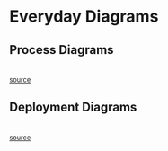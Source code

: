 # Everyday Diagrams

## Process Diagrams

<object
    type="image/svg+xml"
    data="everyday_diagrams/bugfix_process.svg"
    /></object>
<br/>
<small>[source](https://azriel.im/dot_ix/#src=LQhQHMCcEMAcAsD6BnALgTwDYFMBcACAYwEtJCd8BifAIwHsAPAGiNPO1HmOxjPnVyh8tAK7gAZsQaJYkOoWzJkg4cLTZYiAIwEA3gF8hq9ZoBMew6vwnEAZguhQAOzoATbIifQAtopWiJKRk5BSUCACIAITF8ADEpfAAFEMVkcKMbHXxwgB4aAD4AZVQNfC0cgHoC9LUSswi8orr8U0rqjLq7BoLi0ts2-PTnNw93ZEJlDo1tCPinVwCa607zbPiGRanNe2zCrlhN4fdEbG86ACtiSeEaMUlpWXlUgkBeDcA8Ha2Z-BfAWF3P1ZegG6dz47F6AAL3HNhXOA-J8tIgUCsCABtTIsGymAC6-wRNh2qJW6M6tmxoFQ8FOeA6WFhVhcx3c4mgIkwqGuVnw2AYqBgBAA5IQRJBkHRIMBYHRiE4SpB8HIRPMocBMOA+UZhFCYYhGczWeyrFyedACILhaLxZLpTx1fhMMRwPBUAQAGR2h2oG3CSSYTAoeDQY4uSDeaCYflaAAMEbVHPw3t9yH9x3gdAAbjx+QBWaOeuPEH1+gMecTyETKfB8yM52PxwvHaCEVDEdPhqMxjloOQAaw8iaLnlFIbDFYALG3c526D26x4U+nIPzbOPY5Pp33643m3gK9nqx2eVPexgcARXHRUCVXLnYAHXFLwIv2zc7kFHqF9aocjkCAAqN2Oid-VgDxCDoTBRQIGhMBEDggA)</small>


## Deployment Diagrams

<object
    type="image/svg+xml"
    data="everyday_diagrams/aws_infrastructure.svg"
    /></object>
<br/>
<small>[source](https://azriel.im/dot_ix/#src=LQhQBMEsCcFMGMAukD2A7AXAAgG62svAIYA2oAFpPkdPOQJ4ahZZEDuAzkyy+xwPoBzEigBGpbj16chI8SX6QiAW37QUJWP1GwiaDolIBrbAG8AvsymsZwsaUUq1GrZH2G08WGctS+a2EFUTCs-GTgg9H4cAAd4SWsbAQjg6Lj+IgTEpIDItDT4DP4OchpYcGKAV1E0WEQfUOz-FKjYwqJ+cFgcKpq6huyeZsDUtqKY9QqOatr6rAtGsOSR1vTRLMThvILtTu7e2YHBnJb8sdF+CZQpmf753ybwlbP0+MXrLdHXvZ7pvrmFscTs8doUrjd-g1QGhrlo0CpYFwrHxsAAiACCyiIAC90FgAOqwURYADK+BwkC8HFRyNscgkWFRAB5RAA+ADi9JIWAASoiUJVaIimQB6NmM2kCOzyRyqdSabS6dzGNEASXRAFleS4adIpVzZc4FW4DHovGrNdrNLrgXk0SzWXy8qRefzBVTReKbZ9VvFGQA1AAKAGFvU9tmNMoyncEsOiw8sI+kOiUyhDDoyABQk0pwcAASlJt0QCdyX3aPwOd1RmYAIgBRf2FknF0unHYdcFVuY1wM8gDytebrclZd92jRMbxACE2yDzpW-hmaw2m0X-nOk4ULl2l9XM33B8ON6P22M-aip2gsKHT-Pvl1fsW0XXG8fZpvy-wwZNuy-D0O64fqA0KwnsHDwEiLAGLAMT8AAjGiABibjgFgoiVIIpbSg4Shyi4ip6KaJAmIyfDALAJBEAYlI6ERhgkcAHDkpSsDAPKsDYQaeFGq4yqeN4ZGcBRVE0fAdHKoxCAAEzsTqd5bmi8EAOzSQAdAAzPBakAAy6SK8EAGyfuOKa5uUf6Mip6labp+nSdJJkvBWj6Wai1madpAAs9kaU5OwXK5e49h5tmGb5-nnouz5WapnlqQAHBFClfp2v7BUpcW2fBek6SK0l+Sl447ulMXuVl2nwepeUFZF3y7mVoWVT5NWFaBXT8LAygoAAVpAUFJNggCAZIA8H+jjhJDYIAPBuAPD743cU4HGEZJpGALwbgAjO-N9gKDxS0mh45pYBtRWYEdgB-uydBTTYACPuXZGxTmemdyrYAHrtjXqY7OUUQUxa9722l+gX7BlR1vXdD7A79YMfWeyaXKVkKg-9PpfSV1yWX94OFD+6Mg5joDlIIiKSCjHYPWm3b8Bk4apdFiMANqk-dqZ5t2AA0AOmXTswALpY0ULMWcFVNM2s3N3IzNNc4LT2IBzovbuLiB8zD94VjLlPU4mX6FD9DMKwLj3s5zX265D-x8-zHR67MItS19aW4zFkva1zNt1PL9tkw1Fv80DT7-Hbruo-DTv617C7u3LJsBaHssqzHUVR0Hn2gnHlku6nSfm7MnvB2nPu8yBH0TYaS0ScRRgp6Xu0EftZqCZnNeLQRFcMUYeeyNtZd1-xXgJ-4zf4cafdaFrWfJtgTcLcPfGmgJnew+0luGIIA2r138jYFIphYPCyiCaiE2olgDwb202+JLv++H20J9n0QgjFKvWiPtv18ImippE1gr5NvfVgN7fy0OCd+e9P6MmAb-AC+YAHtS0KvAag8Z68WWpXbe9MN4TQHnSbutcR7z0OiwTBj9N6kBwfnC+QJsgkKfm0ChE91ZGxBrQgoDCl7fRzncHgrDgE-HYWrXYUdL5YF4S-fh-MzYBwzDwoB4jHwCK3OMBGMjRFyMfiAyYijAbpxBsQ9RRM47aPHDjWWl8xEaKMSBQQ0AiAxHIBSbEGRECIGgANGIRB4BV26l0bANBbH0H4IgaSIFEDkC6t4KwBh6CaAGiwGEHUugADMiCVBIIgOJPBYAAA9XFRgAOTwEFBwFA0BgAxBQG4RA+AsDqEqGgLo4BgAkEEPkxohNX6wBSWkjJGwsA5LydgIpbjSnlMqWgap0BGiUHAF0U6AAyGZcz5j9NybY7ASzYDXgeKrJRZkKbC3Hhw62XC5gACpNloEaAbfZrNDkG39pZC5kBZlbOuRHOGGt7kfOxkrbAzzXlXKWGQnaLcFRt2MNXFBe1R7-Mue8yhcNk5HMEY7MxWAAVzIRYwoRpyU4cLRuizFbzgUcKkZrA2pinnwuBUPVB9cBL4tRXCl5WKpAkEgIIcgcx5kcq5Ygd4STIAkAUKmDqMJoBYkmlgfJOUdJtMSEKkV5MOrkBQHgaA2B8kAFZ5WCuFaK0oHUkkoCKVwGVcqFXWCVYaogHVPHIDwFqy17wDDqCMFoMVcJSlSq1V5HSerEhupQB6lVWg1Uaq1RpANVqpDBtDV6jISBIBOplbqwN1h42esQDEwS4AUAuPKO8Dxsy3CCCjbGwa7wmRMn+Xy7lrrSgxC0PADQpTsD0EoiINg7wBSIA5bUb8bbNVYE7SKlAPapCNDgCU90WgbEChiNgeZM6BRCiEHUmI1ba0YvrQKoNTaW3DuwAYdAsBe2VH7W4I9IgR2ntqNiia-zV1zo3Yu7Fpxn1unXQuyoW7SVqz6TWutnKG1BtcSG7NuaT0aBedO54y7TjbpA-yxtdib3tqwBwKi1SL1XsHa229J6cPnoA3sr9eQP2CPWBipDZGdYUeCMXHgIN5nBWQ7u0D+7M2HqHUR9CJBKikesH2gdGGR2iEE8JuNEGE05s0DBjl4AqN7PJncmKZz2P0bdqc-5Wmhg-OUWHDMmniwqZ0cIjF+ndk6MLncUz-xzMmL+VZsz2nTa6I0+xoAA)</small>
